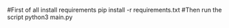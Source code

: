 #First of all install requirements 
pip install -r requirements.txt
#Then run the script
python3 main.py
